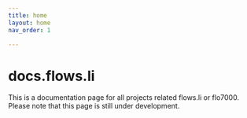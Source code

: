 ```yaml
---
title: home
layout: home
nav_order: 1

---
```


# docs.flows.li

This is a documentation page for all projects related flows.li or flo7000. Please note that this page is still under development.